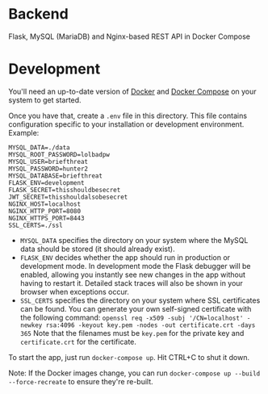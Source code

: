 # Backend
Flask, MySQL (MariaDB) and Nginx-based REST API in Docker Compose

# Development
You'll need an up-to-date version of [Docker](https://docs.docker.com/install/) and [Docker Compose](https://docs.docker.com/compose/install/) on your system to get started.

Once you have that, create a `.env` file in this directory. This file contains configuration specific to your installation or development environment. Example:
```
MYSQL_DATA=./data
MYSQL_ROOT_PASSWORD=lolbadpw
MYSQL_USER=briefthreat
MYSQL_PASSWORD=hunter2
MYSQL_DATABASE=briefthreat
FLASK_ENV=development
FLASK_SECRET=thisshouldbesecret
JWT_SECRET=thisshouldalsobesecret
NGINX_HOST=localhost
NGINX_HTTP_PORT=8080
NGINX_HTTPS_PORT=8443
SSL_CERTS=./ssl
```

- `MYSQL_DATA` specifies the directory on your system where the MySQL data should be stored (it should already exist).
- `FLASK_ENV` decides whether the app should run in production or development mode. In development mode the Flask debugger will be enabled, allowing you instantly see new changes in the app without having to restart it. Detailed stack traces will also be shown in your browser when exceptions occur.
- `SSL_CERTS` specifies the directory on your system where SSL certificates can be found. You can generate your own self-signed certificate with the following command:
`openssl req -x509 -subj '/CN=localhost' -newkey rsa:4096 -keyout key.pem -nodes -out certificate.crt -days 365`
Note that the filenames must be `key.pem` for the private key and `certificate.crt` for the certificate.

To start the app, just run `docker-compose up`. Hit CTRL+C to shut it down.

Note: If the Docker images change, you can run `docker-compose up --build --force-recreate` to ensure they're re-built.
